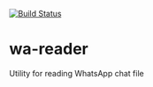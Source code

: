 [![Build Status](https://travis-ci.org/kusmayadi/wa-reader.svg?branch=master)](https://travis-ci.org/kusmayadi/wa-reader)

# wa-reader
Utility for reading WhatsApp chat file

